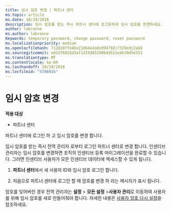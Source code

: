 ```yaml
---
title: 임시 암호 변경 | 파트너 센터
ms.topic: article
ms.date: 10/29/2018
description: 임시 암호를 받는 즉시 파트너 센터에 로그온하여 임시 암호를 변경하세요.
author: labrenne
ms.author: labrenne
Keywords: temporary password, change password, reset password
ms.localizationpriority: medium
ms.openlocfilehash: 7128107fe4be216b4e4adc094792c7329edc2ab8
ms.sourcegitcommit: ed22f6825d3af1d19385198b4d511e4b39d5e353
ms.translationtype: MT
ms.contentlocale: ko-KR
ms.lasthandoff: 10/29/2018
ms.locfileid: "5796916"
---
```

# <a name="change-your-temporary-password"></a>임시 암호 변경

**적용 대상**

-  파트너 센터

파트너 센터에 로그인 하 고 임시 암호를 변경 합니다.

임시 암호를 받는 즉시 전역 관리자 로부터 로그인 파트너 센터로 변경 합니다. 인센티브 관리자는 임시 암호를 변경하면 조직의 인센티브 등록 마이그레이션을 완료할 수 있습니다. 그러면 인센티브 사용자가 모든 인센티브 데이터에 액세스할 수 있게 됩니다.

1.  **파트너 센터**에서 새 사용자 ID와 임시 암호 로그인 합니다.

2.  처음으로 파트너 센터에 로그인 할 때 암호를 변경 하 라는 메시지가 표시 됩니다.

암호를 잊어버린 경우 전역 관리자는 **설정** > **모든 설정** >**사용자 관리**로 이동하여 사용자를 위해 임시 암호를 새로 만들어줘야 합니다.
자세한 내용은 [사용자 암호 다시 설정](reset-a-user-password.md)을 참조하세요.


 

 



